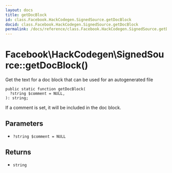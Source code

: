 ```yaml
---
layout: docs
title: getDocBlock
id: class.Facebook.HackCodegen.SignedSource.getDocBlock
docid: class.Facebook.HackCodegen.SignedSource.getDocBlock
permalink: /docs/reference/class.Facebook.HackCodegen.SignedSource.getDocBlock/
---
```

# Facebook\\HackCodegen\\SignedSource::getDocBlock()




Get the text for a doc block that can be used for an autogenerated file




``` Hack
public static function getDocBlock(
  ?string $comment = NULL,
): string;
```




If a comment is set, it will be included in the doc block.




## Parameters




* ` ?string $comment = NULL `




## Returns




- ` string `